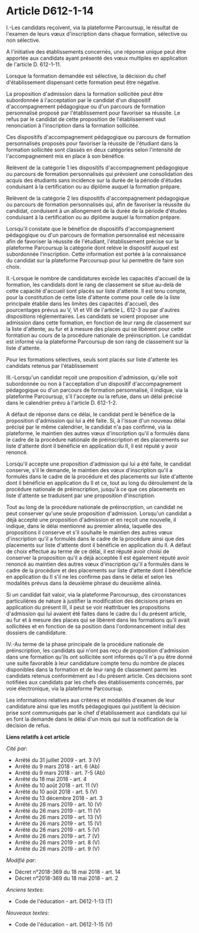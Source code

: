# Article D612-1-14

I.-Les candidats reçoivent, via la plateforme Parcoursup, le résultat de l'examen de leurs vœux d'inscription dans chaque
formation, sélective ou non sélective.

A l'initiative des établissements concernés, une réponse unique peut être apportée aux candidats ayant présenté des vœux
multiples en application de l'article D. 612-1-11.

Lorsque la formation demandée est sélective, la décision du chef d'établissement dispensant cette formation peut être
négative.

La proposition d'admission dans la formation sollicitée peut être subordonnée à l'acceptation par le candidat d'un dispositif
d'accompagnement pédagogique ou d'un parcours de formation personnalisé proposé par l'établissement pour favoriser sa
réussite. Le refus par le candidat de cette proposition de l'établissement vaut renonciation à l'inscription dans la
formation sollicitée.

Ces dispositifs d'accompagnement pédagogique ou parcours de formation personnalisés proposés pour favoriser la réussite de
l'étudiant dans la formation sollicitée sont classés en deux catégories selon l'intensité de l'accompagnement mis en place à
son bénéfice.

Relèvent de la catégorie 1 les dispositifs d'accompagnement pédagogique ou parcours de formation personnalisés qui prévoient
une consolidation des acquis des étudiants sans incidence sur la durée de la période d'études conduisant à la certification
ou au diplôme auquel la formation prépare.

Relèvent de la catégorie 2 les dispositifs d'accompagnement pédagogique ou parcours de formation personnalisés qui, afin de
favoriser la réussite du candidat, conduisent à un allongement de la durée de la période d'études conduisant à la
certification ou au diplôme auquel la formation prépare.

Lorsqu'il constate que le bénéfice de dispositifs d'accompagnement pédagogique ou d'un parcours de formation personnalisé est
nécessaire afin de favoriser la réussite de l'étudiant, l'établissement précise sur la plateforme Parcoursup la catégorie
dont relève le dispositif auquel est subordonnée l'inscription. Cette information est portée à la connaissance du candidat
sur la plateforme Parcoursup pour lui permettre de faire son choix.

II.-Lorsque le nombre de candidatures excède les capacités d'accueil de la formation, les candidats dont le rang de
classement se situe au-delà de cette capacité d'accueil sont placés sur liste d'attente. Il est tenu compte, pour la
constitution de cette liste d'attente comme pour celle de la liste principale établie dans les limites des capacités
d'accueil, des pourcentages prévus au V, VI et VII de l'article L. 612-3 ou par d'autres dispositions réglementaires. Les
candidats se voient proposer une admission dans cette formation, en fonction de leur rang de classement sur la liste
d'attente, au fur et à mesure des places qui se libèrent pour cette formation au cours de la procédure nationale de
préinscription. Le candidat est informé via la plateforme Parcoursup de son rang de classement sur la liste d'attente.

Pour les formations sélectives, seuls sont placés sur liste d'attente les candidats retenus par l'établissement

III.-Lorsqu'un candidat reçoit une proposition d'admission, qu'elle soit subordonnée ou non à l'acceptation d'un dispositif
d'accompagnement pédagogique ou d'un parcours de formation personnalisé, il indique, via la plateforme Parcoursup, s'il
l'accepte ou la refuse, dans un délai précisé dans le calendrier prévu à l'article D. 612-1-2.

A défaut de réponse dans ce délai, le candidat perd le bénéfice de la proposition d'admission qui lui a été faite. Si, à
l'issue d'un nouveau délai précisé par le même calendrier, le candidat n'a pas confirmé, via la plateforme, le maintien des
autres vœux d'inscription qu'il a formulés dans le cadre de la procédure nationale de préinscription et des placements sur
liste d'attente dont il bénéficie en application du II, il est réputé y avoir renoncé.

Lorsqu'il accepte une proposition d'admission qui lui a été faite, le candidat conserve, s'il le demande, le maintien des
vœux d'inscription qu'il a formulés dans le cadre de la procédure et des placements sur liste d'attente dont il bénéficie en
application du II et ce, tout au long du déroulement de la procédure nationale de préinscription, jusqu'à ce que ces
placements en liste d'attente se traduisent par une proposition d'inscription.

Tout au long de la procédure nationale de préinscription, un candidat ne peut conserver qu'une seule proposition d'admission.
Lorsqu'un candidat a déjà accepté une proposition d'admission et en reçoit une nouvelle, il indique, dans le délai mentionné
au premier alinéa, laquelle des propositions il conserve et s'il souhaite le maintien des autres vœux d'inscription qu'il a
formulés dans le cadre de la procédure ainsi que des placements sur liste d'attente dont il bénéficie en application du II. A
défaut de choix effectué au terme de ce délai, il est réputé avoir choisi de conserver la proposition qu'il a déjà acceptée
Il est également réputé avoir renoncé au maintien des autres vœux d'inscription qu'il a formulés dans le cadre de la
procédure et des placements sur liste d'attente dont il bénéficie en application du II s'il ne les confirme pas dans le délai
et selon les modalités prévus dans la deuxième phrase du deuxième alinéa.

Si un candidat fait valoir, via la plateforme Parcoursup, des circonstances particulières de nature à justifier la
modification des décisions prises en application du présent III, il peut se voir réattribuer les propositions d'admission qui
lui avaient été faites dans le cadre du I du présent article, au fur et à mesure des places qui se libèrent dans les
formations qu'il avait sollicitées et en fonction de sa position dans l'ordonnancement initial des dossiers de candidature.

IV.-Au terme de la phase principale de la procédure nationale de préinscription, les candidats qui n'ont pas reçu de
proposition d'admission dans une formation qu'ils ont sollicitée sont informés qu'il n'a pu être donné une suite favorable à
leur candidature compte tenu du nombre de places disponibles dans la formation et de leur rang de classement parmi les
candidats retenus conformément au I du présent article. Ces décisions sont notifiées aux candidats par les chefs des
établissements concernés, par voie électronique, via la plateforme Parcoursup.

Les informations relatives aux critères et modalités d'examen de leur candidature ainsi que les motifs pédagogiques qui
justifient la décision prise sont communiqués par le chef d'établissement aux candidats qui lui en font la demande dans le
délai d'un mois qui suit la notification de la décision de refus.

**Liens relatifs à cet article**

_Cité par_:

  - Arrêté du 31 juillet 2009 - art. 3 (V)
  - Arrêté du 9 mars 2018 - art. 6 (Ab)
  - Arrêté du 9 mars 2018 - art. 7-5 (Ab)
  - Arrêté du 18 mai 2018 - art. 4
  - Arrêté du 10 août 2018 - art. 11 (V)
  - Arrêté du 10 août 2018 - art. 5 (V)
  - Arrêté du 13 décembre 2018 - art. 3
  - Arrêté du 26 mars 2019 - art. 10 (V)
  - Arrêté du 26 mars 2019 - art. 11 (V)
  - Arrêté du 26 mars 2019 - art. 13 (V)
  - Arrêté du 26 mars 2019 - art. 15 (V)
  - Arrêté du 26 mars 2019 - art. 5 (V)
  - Arrêté du 26 mars 2019 - art. 7 (V)
  - Arrêté du 26 mars 2019 - art. 8 (V)
  - Arrêté du 26 mars 2019 - art. 9 (V)

_Modifié par_:

  - Décret n°2018-369 du 18 mai 2018 - art. 14
  - Décret n°2018-369 du 18 mai 2018 - art. 2

_Anciens textes_:

  - Code de l'éducation - art. D612-1-13 (T)

_Nouveaux textes_:

  - Code de l'éducation - art. D612-1-15 (V)
